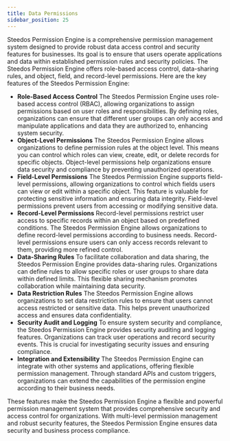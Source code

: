 ```yaml
---
title: Data Permissions
sidebar_position: 25
---
```

Steedos Permission Engine is a comprehensive permission management system designed to provide robust data access control and security features for businesses. Its goal is to ensure that users operate applications and data within established permission rules and security policies. The Steedos Permission Engine offers role-based access control, data-sharing rules, and object, field, and record-level permissions. Here are the key features of the Steedos Permission Engine:

- **Role-Based Access Control**
  The Steedos Permission Engine uses role-based access control (RBAC), allowing organizations to assign permissions based on user roles and responsibilities. By defining roles, organizations can ensure that different user groups can only access and manipulate applications and data they are authorized to, enhancing system security.
- **Object-Level Permissions**
  The Steedos Permission Engine allows organizations to define permission rules at the object level. This means you can control which roles can view, create, edit, or delete records for specific objects. Object-level permissions help organizations ensure data security and compliance by preventing unauthorized operations.
- **Field-Level Permissions**
  The Steedos Permission Engine supports field-level permissions, allowing organizations to control which fields users can view or edit within a specific object. This feature is valuable for protecting sensitive information and ensuring data integrity. Field-level permissions prevent users from accessing or modifying sensitive data.
- **Record-Level Permissions**
  Record-level permissions restrict user access to specific records within an object based on predefined conditions. The Steedos Permission Engine allows organizations to define record-level permissions according to business needs. Record-level permissions ensure users can only access records relevant to them, providing more refined control.
- **Data-Sharing Rules**
  To facilitate collaboration and data sharing, the Steedos Permission Engine provides data-sharing rules. Organizations can define rules to allow specific roles or user groups to share data within defined limits. This flexible sharing mechanism promotes collaboration while maintaining data security.
- **Data Restriction Rules**
  The Steedos Permission Engine allows organizations to set data restriction rules to ensure that users cannot access restricted or sensitive data. This helps prevent unauthorized access and ensures data confidentiality.
- **Security Audit and Logging**
  To ensure system security and compliance, the Steedos Permission Engine provides security auditing and logging features. Organizations can track user operations and record security events. This is crucial for investigating security issues and ensuring compliance.
- **Integration and Extensibility**
  The Steedos Permission Engine can integrate with other systems and applications, offering flexible permission management. Through standard APIs and custom triggers, organizations can extend the capabilities of the permission engine according to their business needs.

These features make the Steedos Permission Engine a flexible and powerful permission management system that provides comprehensive security and access control for organizations. With multi-level permission management and robust security features, the Steedos Permission Engine ensures data security and business process compliance.
